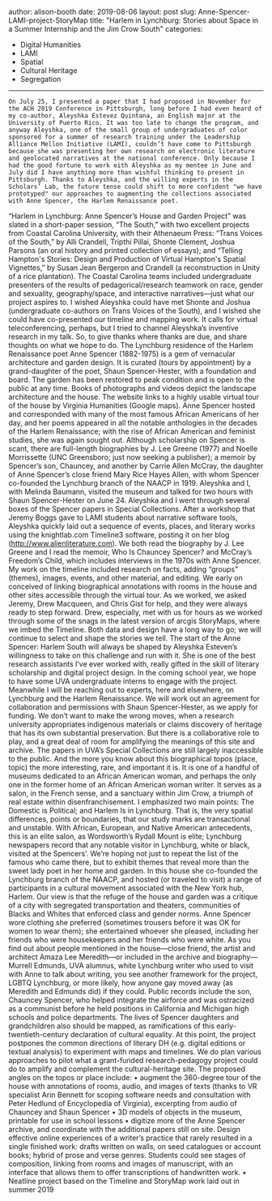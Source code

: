 author: alison-booth
date: 2019-08-06
layout: post
slug: Anne-Spencer-LAMI-project-StoryMap
title: "Harlem in Lynchburg: Stories about Space in a Summer Internship and the Jim Crow South"
categories:
- Digital Humanities
- LAMI 
- Spatial
- Cultural Heritage
- Segregation
---
	On July 25, I presented a paper that I had proposed in November for the ACH 2019 Conference in Pittsburgh, long before I had even heard of my co-author, Aleyshka Estevez Quintana, an English major at the University of Puerto Rico. It was too late to change the program, and anyway Aleyshka, one of the small group of undergraduates of color sponsored for a summer of research training under the Leadership Alliance Mellon Initiative (LAMI), couldn’t have come to Pittsburgh because she was presenting her own research on electronic literature and geolocated narratives at the national conference. Only because I had the good fortune to work eith Aleyshka as my mentee in June and July did I have anything more than wishful thinking to present in Pittsburgh. Thanks to Aleyshka, and the willing experts in the Scholars’ Lab, the future tense could shift to more confident "we have prototyped" our approaches to augmenting the collections associated with Anne Spencer, the Harlem Renaissance poet.  
“Harlem in Lynchburg: Anne Spencer’s House and Garden Project” was slated in a short-paper session, “The South,” with two excellent projects from Coastal Carolina University, with their Athenaeum Press: “Trans Voices of the South,” by Alli Crandell, Tripthi Pillai, Shonte Clement, Joshua Parsons (an oral history and printed collection of essays); and “Telling Hampton's Stories: Design and Production of Virtual Hampton's Spatial Vignettes,” by Susan Jean Bergeron and Crandell (a reconstruction in Unity of a rice plantation). The Coastal Carolina teams included undergraduate presenters of the results of pedagorical/research teamwork on race, gender and sexuality, geography/space, and interactive narratives—just what our project aspires to. I wished Aleyshka could have met Shonte and Joshua (undergraduate co-authors on Trans Voices of the South), and I wished she could have co-presented our timeline and mapping work. It calls for virtual teleconferencing, perhaps, but I tried to channel Aleyshka’s inventive research in my talk.
So, to give thanks where thanks are due, and share thoughts on what we hope to do. The Lynchburg residence of the Harlem Renaissance poet Anne Spencer (1882-1975) is a gem of vernacular architecture and garden design. It is curated (tours by appointment) by a grand-daughter of the poet, Shaun Spencer-Hester, with a foundation and board. The garden has been restored to peak condition and is open to the public at any time. Books of photographs and videos depict the landscape architecture and the house. The website links to a highly usable virtual tour of the house by Virginia Humanities (Google maps). Anne Spencer hosted and corresponded with many of the most famous African Americans of her day, and her poems appeared in all the notable anthologies in the decades of the Harlem Renaissance; with the rise of African American and feminist studies, she was again sought out. Although scholarship on Spencer is scant, there are full-length biographies by J. Lee Greene (1977) and Noelle Morrissette (UNC Greensboro; just now seeking a publisher); a memoir by Spencer’s son, Chauncey, and another by Carrie Allen McCray, the daughter of Anne Spencer’s close friend Mary Rice Hayes Allen, with whom Spencer co-founded the Lynchburg branch of the NAACP in 1919. 
Aleyshka and I, with Melinda Baumann, visited the museum and talked for two hours with Shaun Spencer-Hester on June 24. Aleyshka and I went through several boxes of the Spencer papers in Special Collections. After a workshop that Jeremy Boggs gave to LAMI students about narrative software tools, Aleyshka quickly laid out a sequence of events, places, and literary works using the knightlab.com Timeline3 software, posting it on her blog (http://www.alienliterature.com). We both read the biography by J. Lee Greene and I read the memoir, Who Is Chauncey Spencer? and McCray’s Freedom’s Child, which includes interviews in the 1970s with Anne Spencer. My work on the timeline included research on facts, adding “groups” (themes), images, events, and other material, and editing. We early on conceived of linking biographical annotations with rooms in the house and other sites accessible through the virtual tour. As we worked, we asked Jeremy, Drew Macqueen, and Chris Gist for help, and they were always ready to step forward. Drew, especially, met with us for hours as we worked through some of the snags in the latest version of arcgis StoryMaps, where we imbed the Timeline. Both data and design have a long way to go; we will continue to select and shape the stories we tell. The start of the Anne Spencer: Harlem South will always be shaped by Aleyshka Esteven’s willingness to take on this challenge and run with it. She is one of the best research assistants I’ve ever worked with, really gifted in the skill of literary scholarship and digital project design. In the coming school year, we hope to have some UVA undergraduate interns to engage with the project. Meanwhile I will be reaching out to experts, here and elsewhere, on Lynchburg and the Harlem Renaissance. We will work out an agreement for collaboration and permissions with Shaun Spencer-Hester, as we apply for funding. 
We don’t want to make the wrong moves, when a research university appropriates indigenous materials or claims discovery of heritage that has its own substantial preservation. But there is a collaborative role to play, and a great deal of room for amplifying the meanings of this site and archive. The papers in UVA’s Special Collections are still largely inaccessible to the public. And the more you know about this biographical topos (place, topic) the more interesting, rare, and important it is. It is one of a handful of museums dedicated to an African American woman, and perhaps the only one in the former home of an African American woman writer. It serves as a salon, in the French sense, and a sanctuary within Jim Crow, a triumph of real estate within disenfranchisement.   I emphasized two main points: The Domestic is Political; and Harlem Is in Lynchburg. That is, the very spatial differences, points or boundaries, that our study marks are transactional and unstable.  With African, European, and Native American antecedents, this is an elite salon, as Wordsworth’s Rydall Mount is elite; Lynchburg newspapers record that any notable visitor in Lynchburg, white or black, visited at the Spencers’. We’re hoping not just to repeat the list of the famous who came there, but to exhibit themes that reveal more than the sweet lady poet in her home and garden. In this house she co-founded the Lynchburg branch of the NAACP, and hosted (or traveled to visit) a range of participants in a cultural movement associated with the New York hub, Harlem. Our view is that the refuge of the house and garden was a critique of a city with segregated transportation and theaters, communities of Blacks and Whites that enforced class and gender norms. Anne Spencer wore clothing she preferred (sometimes trousers before it was OK for women to wear them); she entertained whoever she pleased, including her friends who were housekeepers and her friends who were white. As you find out about people mentioned in the house—close friend, the artist and architect Amaza Lee Meredith—or included in the archive and biography—Murrell Edmunds, UVA alumnus, white Lynchburg writer who used to visit with Anne to talk about writing, you see another framework for the project, LGBTQ Lynchburg, or more likely, how anyone gay moved away (as Meredith and Edmunds did) if they could. Public records include the son, Chauncey Spencer, who helped integrate the airforce and was ostracized as a communist before he held positions in California and Michigan high schools and police departments. The lives of Spencer daughters and grandchildren also should be mapped, as ramifications of this early-twentieth-century declaration of cultural equality.
At this point, the project postpones the common directions of literary DH (e.g. digital editions or textual analysis) to experiment with maps and timelines. We do plan various approaches to pilot what a grant-funded research-pedagogy project could do to amplify and complement the cultural-heritage site. The proposed angles on the topos or place include:
•	augment the 360-degree tour of the house with annotations of rooms, audio, and images of texts (thanks to VR specialist Arin Bennett for scoping software needs and consultation with Peter Hedlund of Encyclopedia of Virginia), excerpting from audio of Chauncey and Shaun Spencer
•	3D models of objects in the museum, printable for use in school lessons 
•	digitize more of the Anne Spencer archive, and coordinate with the additional papers still on site. Design effective online experiences of a writer’s practice that rarely resulted in a single finished work: drafts written on walls, on seed catalogues or account books; hybrid of prose and verse genres. Students could see stages of composition, linking from rooms and images of manuscript, with an interface that allows them to offer transcriptions of handwritten work.
•	Neatline project based on the Timeline and StoryMap work laid out in summer 2019 

